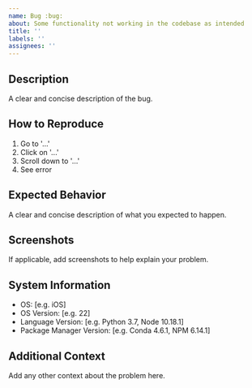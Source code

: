 ```yaml
---
name: Bug :bug:
about: Some functionality not working in the codebase as intended
title: ''
labels: ''
assignees: ''
---
```


## Description
A clear and concise description of the bug.

## How to Reproduce
1. Go to '...'
2. Click on '...'
3. Scroll down to '...'
4. See error

## Expected Behavior
A clear and concise description of what you expected to happen.

## Screenshots
If applicable, add screenshots to help explain your problem.

## System Information
 - OS: [e.g. iOS]
 - OS Version: [e.g. 22]
 - Language Version: [e.g. Python 3.7, Node 10.18.1]
 - Package Manager Version: [e.g. Conda 4.6.1, NPM 6.14.1]

## Additional Context
Add any other context about the problem here.

